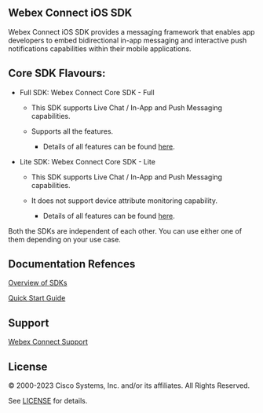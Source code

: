 ## Webex Connect iOS SDK 

Webex Connect iOS SDK provides a messaging framework that enables app developers to embed bidirectional in-app messaging and interactive push notifications capabilities within their mobile applications. 

## Core SDK Flavours:	 

 - Full SDK: Webex Connect Core SDK - Full 

     - This SDK supports Live Chat / In-App and Push Messaging capabilities. 

     - Supports all the features. 

          - Details of all features can be found [here](https://developers.imiconnect.io/docs/sdk-vs-sdk-lite). 

 - Lite SDK: Webex Connect Core SDK - Lite 

     - This SDK supports Live Chat / In-App and Push Messaging capabilities. 

     - It does not support device attribute monitoring capability. 

          - Details of all features can be found [here](https://developers.imiconnect.io/docs/sdk-vs-sdk-lite).

Both the SDKs are independent of each other. You can use either one of them depending on your use case. 

## Documentation Refences 

[Overview of SDKs](https://developers.imiconnect.io/docs/overview-of-sdks)

[Quick Start Guide](https://developers.imiconnect.io/docs/ios-sdk-quickstart-guide)

## Support 

[Webex Connect Support](https://developers.imiconnect.io/docs/imiconnect-support)

## License

&copy; 2000-2023 Cisco Systems, Inc. and/or its affiliates. All Rights Reserved.

See [LICENSE](https://github.com/webex/wxconnect-core-ios-sdk/blob/master/LICENSE) for details.